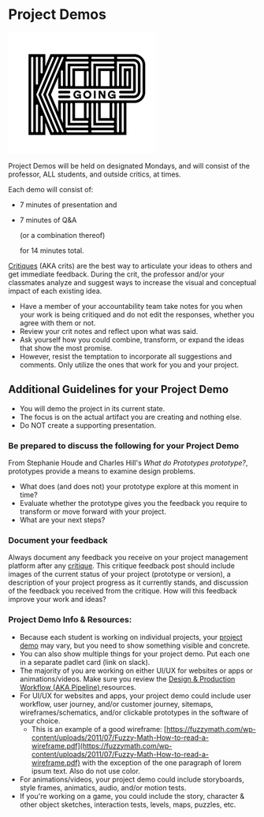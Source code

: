 # Project Demos

![Keep Going Illustration by Jolby from Gettoworkbook](<../.gitbook/assets/gettoworkbook keep going.png>)

Project Demos will be held on designated Mondays, and will consist of the professor, ALL students, and outside critics, at times.

Each demo will consist of:

* 7 minutes of presentation and&#x20;
*   7 minutes of Q\&A

    (or a combination thereof)

    for 14 minutes total.

[Critiques](critiques.md) (AKA crits) are the best way to articulate your ideas to others and get immediate feedback. During the crit, the professor and/or your classmates analyze and suggest ways to increase the visual and conceptual impact of each existing idea.

* Have a member of your accountability team take notes for you when your work is being critiqued and do not edit the responses, whether you agree with them or not.&#x20;
* Review your crit notes and reflect upon what was said.
* Ask yourself how you could combine, transform, or expand the ideas that show the most promise.&#x20;
* However, resist the temptation to incorporate all suggestions and comments. Only utilize the ones that work for you and your project.&#x20;

## Additional Guidelines for your Project Demo

* You will demo the project in its current state.
* The focus is on the actual artifact you are creating and nothing else.
* Do NOT create a supporting presentation.

### Be prepared to discuss the following for your Project Demo

From Stephanie Houde and Charles Hill's _What do Prototypes prototype?_, prototypes provide a means to examine design problems.

* What does (and does not) your prototype explore at this moment in time?
* Evaluate whether the prototype gives you the feedback you require to transform or move forward with your project.
* What are your next steps?

### Document your feedback

Always document any feedback you receive on your project management platform after any [critique](critiques.md). This critique feedback post should include images of the current status of your project (prototype or version), a description of your project progress as it currently stands, and discussion of the feedback you received from the critique. How will this feedback improve your work and ideas?

### Project Demo Info & Resources:

* Because each student is working on individual projects, your [project demo](project\_demo.md) may vary, but you need to show something visible and concrete.&#x20;
* You can also show multiple things for your project demo. Put each one in a separate padlet card (link on slack).
* The majority of you are working on either UI/UX for websites or apps or animations/videos. Make sure you review the [Design & Production Workflow (AKA Pipeline) ](../resources/design-and-production-workflow.md)resources.
* For UI/UX for websites and apps, your project demo could include user workflow, user journey, and/or customer journey, sitemaps, wireframes/schematics, and/or clickable prototypes in the software of your choice.&#x20;
  * This is an example of a good wireframe: [https://fuzzymath.com/wp-content/uploads/2011/07/Fuzzy-Math-How-to-read-a-wireframe.pdf](https://fuzzymath.com/wp-content/uploads/2011/07/Fuzzy-Math-How-to-read-a-wireframe.pdf) with the exception of the one paragraph of lorem ipsum text. Also do not use color.
* For animations/videos, your project demo could include storyboards, style frames, animatics, audio, and/or motion tests. &#x20;
* If you're working on a game, you could include the story, character & other object sketches, interaction tests, levels, maps, puzzles, etc.&#x20;

